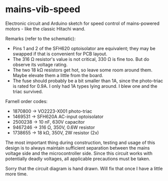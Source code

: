 # mains-vib-speed
Electronic circuit and Arduino sketch for speed control of mains-powered motors - like the classic Hitachi wand.

Remarks (refer to the schematic):
* Pins 1 and 2 of the SFH620 optoisolator are equivalent; they may be swapped if that is convenient for PCB layout.
* The 316 Ω resistor's value is not critical, 330 Ω is fine too. But do observe its voltage rating.
* The two 18 kΩ resistors get hot, so leave some room around them. Maybe elevate them a little from the board.
* The fuse should probably be a bit smaller than 1A, since the photo-triac is rated for 0.9A. I only had 1A types lying around. I blew one and the triac survived.

Farnell order codes:
- 1870800 -> VO2223-X001 photo-triac
- 1469531 -> SFH620A AC-input optoisolator
- 2500238 -> 10 nF, 630V capacitor
- 9467246 -> 316 Ω, 350V, 0.6W resistor
- 1738655 -> 18 kΩ, 350V, 2W resistor (2x)

The most important thing during construction, testing and usage of this design is to always maintain sufficient separation between the mains voltage side and the microcontroller side. Since this circuit works with potentially deadly voltages, all applicable precautions must be taken.

Sorry that the circuit diagram is hand drawn. Will fix that once I have a little more time.
